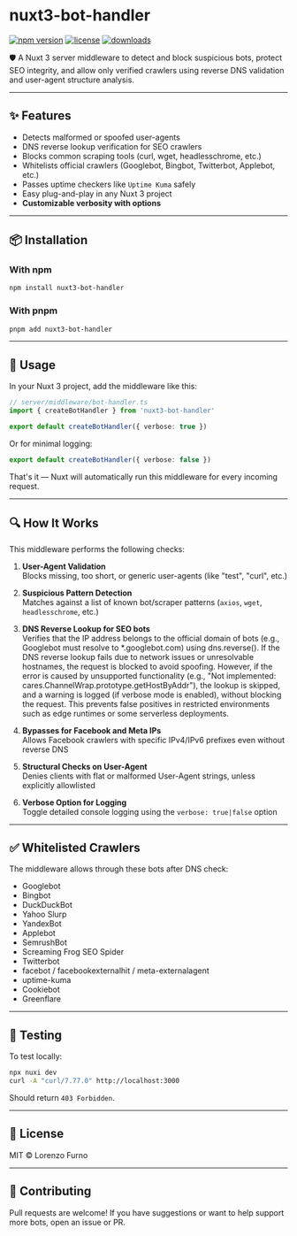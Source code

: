 # nuxt3-bot-handler

[![npm version](https://img.shields.io/npm/v/nuxt3-bot-handler.svg?style=flat&color=blue)](https://www.npmjs.com/package/nuxt3-bot-handler)
[![license](https://img.shields.io/npm/l/nuxt3-bot-handler.svg?style=flat)](https://github.com/Anubiella/nuxt3-bot-handler/blob/master/LICENSE)
[![downloads](https://img.shields.io/npm/dm/nuxt3-bot-handler.svg?style=flat)](https://www.npmjs.com/package/nuxt3-bot-handler)

🛡️ A Nuxt 3 server middleware to detect and block suspicious bots, protect SEO integrity, and allow only verified crawlers using reverse DNS validation and user-agent structure analysis.

---

## ✨ Features

- Detects malformed or spoofed user-agents
- DNS reverse lookup verification for SEO crawlers
- Blocks common scraping tools (curl, wget, headlesschrome, etc.)
- Whitelists official crawlers (Googlebot, Bingbot, Twitterbot, Applebot, etc.)
- Passes uptime checkers like `Uptime Kuma` safely
- Easy plug-and-play in any Nuxt 3 project
- **Customizable verbosity with options**

---

## 📦 Installation

### With npm
```bash
npm install nuxt3-bot-handler
```

### With pnpm
```bash
pnpm add nuxt3-bot-handler
```

---

## 🧩 Usage

In your Nuxt 3 project, add the middleware like this:

```ts
// server/middleware/bot-handler.ts
import { createBotHandler } from 'nuxt3-bot-handler'

export default createBotHandler({ verbose: true })
```

Or for minimal logging:

```ts
export default createBotHandler({ verbose: false })
```

That's it — Nuxt will automatically run this middleware for every incoming request.

---

## 🔍 How It Works

This middleware performs the following checks:

1. **User-Agent Validation**  
   Blocks missing, too short, or generic user-agents (like "test", "curl", etc.)

2. **Suspicious Pattern Detection**  
   Matches against a list of known bot/scraper patterns (`axios`, `wget`, `headlesschrome`, etc.)

3. **DNS Reverse Lookup for SEO bots**  
   Verifies that the IP address belongs to the official domain of bots (e.g., Googlebot must resolve to *.googlebot.com) using dns.reverse().
   If the DNS reverse lookup fails due to network issues or unresolvable hostnames, the request is blocked to avoid spoofing.
   However, if the error is caused by unsupported functionality (e.g., "Not implemented: cares.ChannelWrap.prototype.getHostByAddr"), the lookup is skipped, and a warning is logged (if verbose mode is enabled), without blocking the request.
   This prevents false positives in restricted environments such as edge runtimes or some serverless deployments.

4. **Bypasses for Facebook and Meta IPs**  
   Allows Facebook crawlers with specific IPv4/IPv6 prefixes even without reverse DNS

5. **Structural Checks on User-Agent**  
   Denies clients with flat or malformed User-Agent strings, unless explicitly allowlisted

6. **Verbose Option for Logging**  
   Toggle detailed console logging using the `verbose: true|false` option

---

## ✅ Whitelisted Crawlers

The middleware allows through these bots after DNS check:

- Googlebot
- Bingbot
- DuckDuckBot
- Yahoo Slurp
- YandexBot
- Applebot
- SemrushBot
- Screaming Frog SEO Spider
- Twitterbot
- facebot / facebookexternalhit / meta-externalagent
- uptime-kuma
- Cookiebot
- Greenflare

---

## 🧪 Testing

To test locally:

```bash
npx nuxi dev
curl -A "curl/7.77.0" http://localhost:3000
```

Should return `403 Forbidden`.

---

## 📜 License

MIT © Lorenzo Furno

---

## 🤝 Contributing

Pull requests are welcome! If you have suggestions or want to help support more bots, open an issue or PR.
